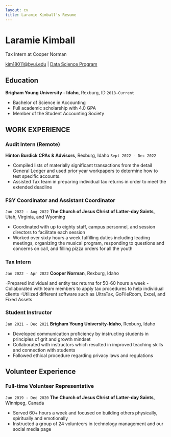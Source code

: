 ```yaml
---
layout: cv
title: Laramie Kimball's Resume
---
```

# Laramie Kimball 
Tax Intern at Cooper Norman

<div id="webaddress">
<a href="kim18011@byui.edu">kim18011@byui.edu</a>
| <a href="https://www.linkedin.com/in/laramie-kimball/">Data Science Program</a>
</div>

<!-- https://www.monique.tech/the-art-of-markdown -->


## Education


__Brigham Young University - Idaho__, Rexburg, ID
`2018-Current`

- Bachelor of Science in Accounting
- Full academic scholarship with 4.0 GPA
- Member of the Student Accounting Society 



## WORK EXPERIENCE 

### Audit Intern (Remote)
__Hinton Burdick CPAs & Advisors__, Rexburg, Idaho
`Sept 2022 - Dec 2022`

- Compiled lists of materially significant transactions from the detail General Ledger and used prior year workpapers to determine how to test specific accounts.
- Assisted Tax team in preparing individual tax returns in order to meet the extended deadline 

### FSY Coordinator and Assistant Coordinator
`Jun 2022 - Aug 2022`
__The Church of Jesus Christ of Latter-day Saints__, Utah, Virginia, and Wyoming

- Coordinated with up to eighty staff, campus personnel, and session directors to facilitate each session 
- Worked over sixty hours a week fulfilling duties including leading meetings, organizing the musical program, responding to questions and concerns on call, and filling pizza orders for all the youth 

### Tax Intern
`Jan 2022 - Apr 2022`
__Cooper Norman__, Rexburg, Idaho

-Prepared individual and entity tax returns for 50-60 hours a week 
-Collaborated with team members to apply tax procedures to help individual clients 
-Utilized different software such as UltraTax, GoFileRoom, Excel, and Fixed Assets 

### Student Instructor
`Jan 2021 - Dec 2021`
__Brigham Young University-Idaho__, Rexburg, Idaho

- Developed communication proficiency by instructing students in principles of grit and growth mindset 
- Collaborated with instructors which resulted in improved teaching skills and connection with students 
- Followed ethical procedure regarding privacy laws and regulations  




## Volunteer Experience

### Full-time Volunteer Representative
`Jun 2019 - Dec 2020`
__The Church of Jesus Christ of Latter-day Saints__, Winnipeg, Canada

- Served 60+ hours a week and focused on building others physically, spiritually and emotionally
- Instructed a group of 24 volunteers in technology management and our social media page 





<!-- ### Footer

Last updated: March 2023


